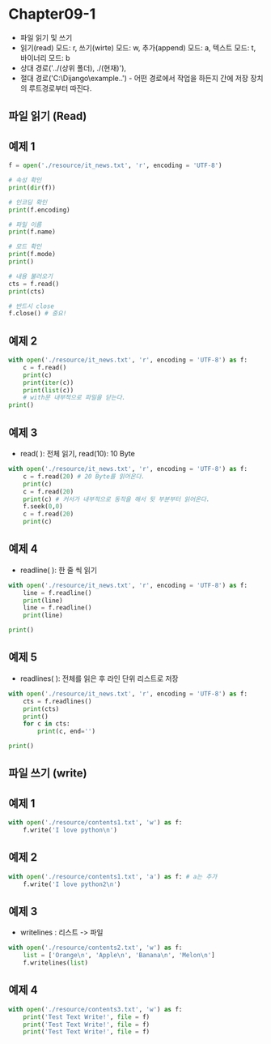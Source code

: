 # Chapter09-1
- 파일 읽기 및 쓰기
- 읽기(read) 모드: r, 쓰기(wirte) 모드: w, 추가(append) 모드: a, 텍스트 모드: t, 바이너리 모드: b
- 상대 경로('../(상위 폴더), ./(현재)'), 
- 절대 경로('C:\Dijango\example..') - 어떤 경로에서 작업을 하든지 간에 저장 장치의 루트경로부터 따진다. 

## 파일 읽기 (Read)

## 예제 1

```python
f = open('./resource/it_news.txt', 'r', encoding = 'UTF-8')

# 속성 확인
print(dir(f))

# 인코딩 확인
print(f.encoding)

# 파일 이름
print(f.name)

# 모드 확인
print(f.mode)
print()

# 내용 불러오기
cts = f.read()
print(cts)

# 반드시 close
f.close() # 중요!
```

## 예제 2

```python
with open('./resource/it_news.txt', 'r', encoding = 'UTF-8') as f:
    c = f.read()
    print(c)
    print(iter(c))
    print(list(c))
    # with문 내부적으로 파일을 닫는다.
print()
```

## 예제 3
- read( ): 전체 읽기, read(10): 10 Byte

```python
with open('./resource/it_news.txt', 'r', encoding = 'UTF-8') as f:
    c = f.read(20) # 20 Byte를 읽어온다.
    print(c)
    c = f.read(20)
    print(c) # 커서가 내부적으로 동작을 해서 뒷 부분부터 읽어온다.
    f.seek(0,0)
    c = f.read(20)
    print(c)
```

## 예제 4
- readline( ): 한 줄 씩 읽기

```python
with open('./resource/it_news.txt', 'r', encoding = 'UTF-8') as f:
    line = f.readline()
    print(line)
    line = f.readline()
    print(line)

print()
```

## 예제 5
- readlines( ): 전체를 읽은 후 라인 단위 리스트로 저장

```python
with open('./resource/it_news.txt', 'r', encoding = 'UTF-8') as f:
    cts = f.readlines()
    print(cts)
    print()
    for c in cts:
        print(c, end='')

print()
```

## 파일 쓰기 (write)

## 예제 1

```python
with open('./resource/contents1.txt', 'w') as f:
    f.write('I love python\n')
```
    
## 예제 2

```python
with open('./resource/contents1.txt', 'a') as f: # a는 추가
    f.write('I love python2\n')
```

## 예제 3
- writelines : 리스트 -> 파일

```python
with open('./resource/contents2.txt', 'w') as f:
    list = ['Orange\n', 'Apple\n', 'Banana\n', 'Melon\n']
    f.writelines(list)
```
    
## 예제 4

```python
with open('./resource/contents3.txt', 'w') as f:
    print('Test Text Write!', file = f)
    print('Test Text Write!', file = f)
    print('Test Text Write!', file = f)
```